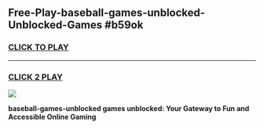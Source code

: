 
## Free-Play-baseball-games-unblocked-Unblocked-Games #b59ok
<h3>
<a href="https://news.freeplayer.one?title=baseball-games-unblocked&ref=8M">CLICK TO PLAY</a></h3>
<hr>

<h3>
<a href="https://news.freeplayer.one?title=baseball-games-unblocked&ref=8M">CLICK 2 PLAY</a>
  
</h3>

<a href="https://news.freeplayer.one?title=baseball-games-unblocked&ref=8M"><img src="https://clearcache.store/games.png"></a>


**baseball-games-unblocked games unblocked: Your Gateway to Fun and Accessible Online Gaming**
